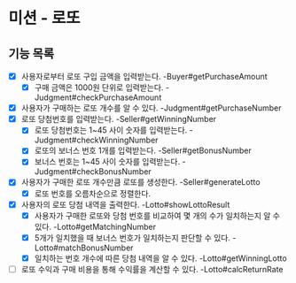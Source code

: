 # 미션 - 로또

## 기능 목록

- [x] 사용자로부터 로또 구입 금액을 입력받는다. -Buyer#getPurchaseAmount
  - [x] 구매 금액은 1000원 단위로 입력받는다. -Judgment#checkPurchaseAmount
- [x] 사용자가 구매하는 로또 개수를 알 수 있다. -Judgment#getPurchaseNumber
- [x] 로또 당첨번호를 입력받는다. -Seller#getWinningNumber
  - [x] 로또 당첨번호는 1~45 사이 숫자를 입력받는다. -Judgment#checkWinningNumber
  - [x] 로또의 보너스 번호 1개를 입력받는다. -Seller#getBonusNumber
  - [x] 보너스 번호는 1~45 사이 숫자를 입력받는다. -Judgment#checkBonusNumber
- [x] 사용자가 구매한 로또 개수만큼 로또를 생성한다. -Seller#generateLotto
  - [x] 로또 번호를 오름차순으로 정렬한다.
- [x] 사용자의 로또 당첨 내역을 출력한다. -Lotto#showLottoResult
  - [x] 사용자가 구매한 로또와 당첨 번호를 비교하여 몇 개의 수가 일치하는지 알 수 있다. -Lotto#getMatchingNumber
  - [x] 5개가 일치했을 때 보너스 번호가 일치하는지 판단할 수 있다. -Lotto#matchBonusNumber
  - [x] 일치하는 번호 개수에 따른 당첨 내역을 알 수 있다. -Lotto#getWinningLotto
- [ ] 로또 수익과 구매 비용을 통해 수익률을 계산할 수 있다. -Lotto#calcReturnRate
